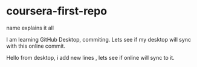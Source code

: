# coursera-first-repo
name explains it all


I am learning GitHub Desktop, commiting. Lets see if my desktop will sync with this online commit.

Hello from desktop, i add new lines , lets see if online will sync to it.
